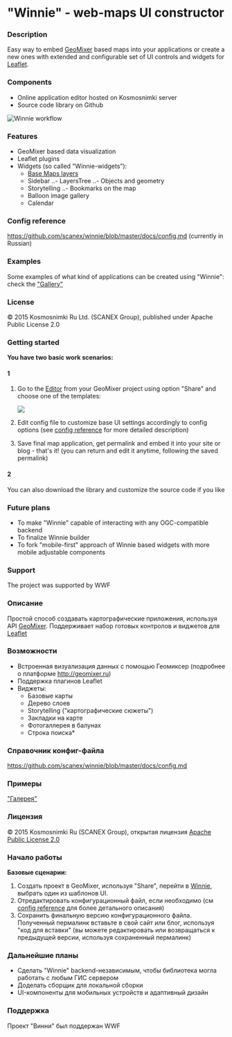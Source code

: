 # "Winnie" - web-maps UI constructor

### Description
Easy way to embed [GeoMixer](http://geomixer.ru/index.php/en) based maps into your applications or create a new ones with extended and configurable set of UI controls and widgets for [Leaflet](http://leafletjs.com/).

### Components
- Online application editor hosted on Kosmosnimki server
- Source code library on Github

![Winnie workflow](http://images.kosmosnimki.ru/demo/winnie/winnie-scheme.png)

### Features
- GeoMixer based data visualization
- Leaflet plugins
- Widgets (so called "Winnie-widgets"):
  - [Base Maps layers](https://github.com/ScanEx/Leaflet.gmxBaseLayersManager)
  - Sidebar
  ..- LayersTree
  ..- Objects and geometry
  - Storytelling
  ..- Bookmarks on the map
  - Balloon image gallery
  - Calendar

### Config reference

https://github.com/scanex/winnie/blob/master/docs/config.md (currently in Russian)

### Examples

Some examples of what kind of applications can be created using "Winnie":
check the ["Gallery"](http://winnie.kosmosnimki.ru/gallery.html)

### License

© 2015 Kosmosnimki Ru Ltd. (SCANEX Group), published under Apache Public License 2.0

### Getting started

<b>You have two basic work scenarios:</b>

#### 1
1. Go to the [Editor](http://winnie.kosmosnimki.ru) from your GeoMixer project using option "Share" and choose one of the templates:

	![](http://images.kosmosnimki.ru/demo/winnie/winnie-editor.png)
    
2. Edit config file to customize base UI settings accordingly to config options (see [config reference](https://github.com/Kosmosnimki/winnie/blob/master/docs/config.md) for more detailed description)

3. Save final map application, get permalink and embed it into your site or blog - that's it! (you can return and edit it anytime, following the saved permalink)

#### 2
You can also download the library and customize the source code if you like <!--more documentation to come-->

### Future plans
- To make "Winnie" capable of interacting with any OGC-compatible backend
- To finalize Winnie builder
- To fork "mobile-first" approach of Winnie based widgets with more mobile adjustable components

### Support
The project was supported by WWF

### Описание
Простой способ создавать картографические приложения, используя API [GeoMixer](http://geomixer.ru). Поддерживает набор готовых контролов и виджетов для [Leaflet](http://leaflet.js)

### Возможности
- Встроенная визуализация данных с помощью Геомиксер (подробнее о платформе http://geomixer.ru)
- Поддержка плагинов Leaflet
- Виджеты:
  - Базовые карты
  - Дерево слоев
  - Storytelling ("картографические сюжеты")
  - Закладки на карте
  - Фотогаллерея в балунах
  - Строка поиска*

### Справочник конфиг-файла

https://github.com/scanex/winnie/blob/master/docs/config.md

### Примеры

["Галерея"](http://winnie.kosmosnimki.ru/gallery.html)

### Лицензия

© 2015 Kosmosnimki Ru (SCANEX Group), открытая лицензия [Apache Public License 2.0](http://www.apache.org/licenses/LICENSE-2.0)

### Начало работы

<b>Базовые сценарии:</b>

1. Создать проект в GeoMixer, используя "Share", перейти в [Winnie](http://winnie.kosmosnimki.ru/), выбрать один из шаблонов UI.
2. Отредактировать конфигурационный файл, если необходимо (см [config reference](https://github.com/Kosmosnimki/winnie/blob/master/docs/config.md) для более детального описания)
3. Сохранить финальную версию конфигурационного файла. Полученный пермалинк вставьте в свой сайт или блог, используя "код для вставки" (вы можете редактировать или возвращаться к предыдущей версии, используя сохраненный пермалинк)

### Дальнейшие планы
- Сделать "Winnie" backend-независимым, чтобы библиотека могла работать с любым ГИС сервером
- Доделать сборщик для локальной сборки
- UI-компоненты для мобильных устройств и адаптивный дизайн
 
### Поддержка
Проект "Винни" был поддержан WWF
